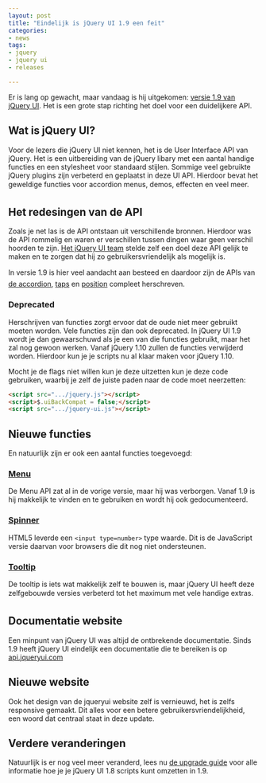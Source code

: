```yaml
---
layout: post
title: "Eindelijk is jQuery UI 1.9 een feit"
categories:
- news
tags:
- jquery
- jquery ui
- releases

---
```

Er is lang op gewacht, maar vandaag is hij uitgekomen:
[versie 1.9 van jQuery UI](http://blog.jqueryui.com/2012/10/jquery-ui-1-9-0/).
Het is een grote stap richting het doel voor een duidelijkere API.

## Wat is jQuery UI?

Voor de lezers die jQuery UI niet kennen, het is de User Interface API van
jQuery. Het is een uitbereiding van de jQuery libary met een aantal handige
functies en een stylesheet voor standaard stijlen. Sommige veel gebruikte
jQuery plugins zijn verbeterd en geplaatst in deze UI API. Hierdoor bevat het
geweldige functies voor accordion menus, demos, effecten en veel meer.

## Het redesingen van de API

Zoals je net las is de API ontstaan uit verschillende bronnen. Hierdoor was de
API rommelig en waren er verschillen tussen dingen waar geen verschil hoorden
te zijn.
[Het jQuery UI team](http://blog.jqueryui.com/2011/03/api-redesigns-the-past-present-and-future/)
stelde zelf een doel deze API gelijk te maken en te zorgen dat hij zo
gebruikersvriendelijk als mogelijk is.

In versie 1.9 is hier veel aandacht aan besteed en daardoor zijn de APIs van
[de accordion](http://forum.jquery.com/topic/accordion-api-redesign),
[taps](http://forum.jquery.com/topic/tabs-api-redesign) en
[position](http://forum.jquery.com/topic/position-api-redesign) compleet
herschreven.

### Deprecated

Herschrijven van functies zorgt ervoor dat de oude niet meer gebruikt moeten
worden. Vele functies zijn dan ook deprecated. In jQuery UI 1.9 wordt je dan
gewaarschuwd als je een van die functies gebruikt, maar het zal nog gewoon
werken. Vanaf jQuery 1.10 zullen de functies verwijderd worden. Hierdoor kun je
je scripts nu al klaar maken voor jQuery 1.10.

Mocht je de flags niet willen kun je deze uitzetten kun je deze code gebruiken,
waarbij je zelf de juiste paden naar de code moet neerzetten:

```html
<script src=".../jquery.js"></script>
<script>$.uiBackCompat = false;</script>
<script src=".../jquery-ui.js"></script>
```

## Nieuwe functies

En natuurlijk zijn er ook een aantal functies toegevoegd:

### [Menu](http://jqueryui.com/menu/)

De Menu API zat al in de vorige versie, maar hij was verborgen. Vanaf 1.9 is
hij makkelijk te vinden en te gebruiken en wordt hij ook gedocumenteerd.

### [Spinner](http://jqueryui.com/spinner)

HTML5 leverde een `<input type=number>` type waarde. Dit is de JavaScript
versie daarvan voor browsers die dit nog niet ondersteunen.

### [Tooltip](http://jqueryui.com/tooltip)

De tooltip is iets wat makkelijk zelf te bouwen is, maar jQuery UI heeft deze
zelfgebouwde versies verbeterd tot het maximum met vele handige extras.

## Documentatie website

Een minpunt van jQuery UI was altijd de ontbrekende documentatie. Sinds 1.9
heeft jQuery UI eindelijk een documentatie die te bereiken is op
[api.jqueryui.com](http://api.jqueryui.com/)

## Nieuwe website

Ook het design van de jqueryui website zelf is vernieuwd, het is zelfs
responsive gemaakt. Dit alles voor een betere gebruikersvriendelijkheid, een
woord dat centraal staat in deze update.

## Verdere veranderingen

Natuurlijk is er nog veel meer veranderd, lees nu
[de upgrade guide](http://jqueryui.com/upgrade-guide/1.9/) voor alle informatie
hoe je je jQuery UI 1.8 scripts kunt omzetten in 1.9.
